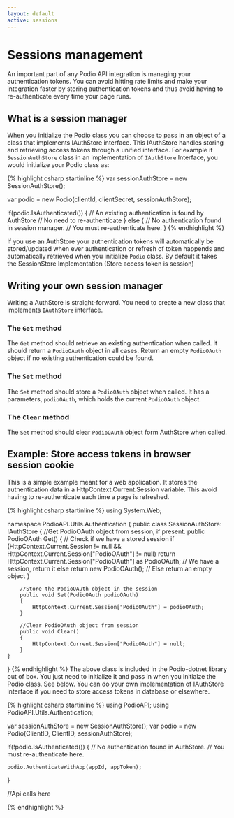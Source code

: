 ```yaml
---
layout: default
active: sessions
---
```

# Sessions management
An important part of any Podio API integration is managing your authentication tokens. You can avoid hitting rate limits and make your integration faster by storing authentication tokens and thus avoid having to re-authenticate every time your page runs.

## What is a session manager
When you initialize the Podio class you can choose to pass in an object of a class that implements IAuthStore interface. This IAuthStore handles storing and retrieving access tokens through a unified interface. For example if `SessionAuthStore` class in an implementation of `IAuthStore` Interface, you would initialize your Podio class as:

{% highlight csharp startinline %}
var sessionAuthStore = new SessionAuthStore();

var podio = new Podio(clientId, clientSecret, sessionAuthStore);

if(podio.IsAuthenticated())
{
    // An existing authentication is found by AuthStore
    // No need to re-authenticate
}
else
{
    // No authentication found in session manager.
    // You must re-authenticate here.
}
{% endhighlight %}

If you use an AuthStore your authentication tokens will automatically be stored/updated when ever authentication or refresh of token happends and automatically retrieved when you initialize `Podio` class. By default it takes the SessionStore Implementation (Store access token is session)

## Writing your own session manager
Writing a AuthStore is straight-forward. You need to create a new class that implements `IAuthStore` interface.

### The `Get` method
The `Get` method should retrieve an existing authentication when called. It should return a `PodioOAuth` object in all cases. Return an empty `PodioOAuth` object if no existing authentication could be found.

### The `Set` method
The `Set` method should store a `PodioOAuth` object when called. It has a parameters, `podioOAuth`, which holds the current `PodioOAuth` object.

### The `Clear` method
The `Set` method should clear `PodioOAuth` object form AuthStore when called.

## Example: Store access tokens in browser session cookie
This is a simple example meant for a web application. It stores the authentication data in a HttpContext.Current.Session variable. This avoid having to re-authenticate each time a page is refreshed.

{% highlight csharp startinline %}
using System.Web;

namespace PodioAPI.Utils.Authentication
{
    public class SessionAuthStore: IAuthStore
    {
        //Get PodioOAuth object from session, if present.
        public PodioOAuth Get()
        {
            // Check if we have a stored session
            if (HttpContext.Current.Session != null && HttpContext.Current.Session["PodioOAuth"] != null)
                return HttpContext.Current.Session["PodioOAuth"] as PodioOAuth; // We have a session, return it
            else
                return new PodioOAuth(); // Else return an empty object
        }
        
        //Store the PodioOAuth object in the session
        public void Set(PodioOAuth podioOAuth)
        {
            HttpContext.Current.Session["PodioOAuth"] = podioOAuth;
        }

        //Clear PodioOAuth object from session
        public void Clear()
        {
            HttpContext.Current.Session["PodioOAuth"] = null;
        }
    }
}
{% endhighlight %}
The above class is included in the Podio-dotnet library out of box. You just need to initialize it and pass in when you initialze the Podio class. See below.
You can do your own implementation of IAuthStore interface if you need to store access tokens in database or elsewhere.

{% highlight csharp startinline %}
using PodioAPI;
using PodioAPI.Utils.Authentication;

var sessionAuthStore = new SessionAuthStore();
var podio = new Podio(ClientID, ClientID, sessionAuthStore);

if(!podio.IsAuthenticated())
{
    // No authentication found in AuthStore.
    // You must re-authenticate here.

    podio.AuthenticateWithApp(appId, appToken);
}

//Api calls here

{% endhighlight %}
